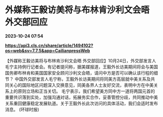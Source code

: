 # 外媒称王毅访美将与布林肯沙利文会晤 外交部回应

**2023-10-24 07:54**

**https://api3.cls.cn/share/article/1494102?os=web&sv=7.7.5&app=CailianpressWeb**

【外媒称王毅访美将与布林肯沙利文会晤 外交部回应】10月24日，外交部发言人毛宁主持例行记者会。有记者提问称，据美媒报道，王毅外长访美期间将会与美国国务卿布林肯和美国国家安全顾问沙利文会晤，请问中方是否可以确认该行程的细节？ 中国外交部发言人毛宁称，王毅外长访美期间将同美方高层就中美关系及共同关心的国际地区问题深入交换意见，同美各界人士友好交流，表明中方在中美关系上的原则立场和正当关切。 毛宁表示，我们希望美方同中方一道将两国元首的重要共识落到实处，加强沟通对话，拓展务实合作，妥善管控分歧，共同推动中美关系重回健康稳定发展轨道。关于王毅外长此次访问的具体活动，我们会适时发布消息。 (环球时报)